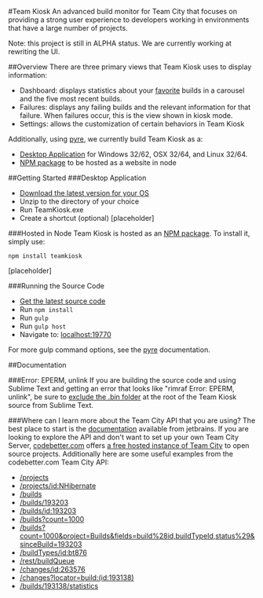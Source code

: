 #Team Kiosk
An advanced build monitor for Team City that focuses on providing a strong user experience to developers working in environments that have a large number of projects.

Note: this project is still in ALPHA status.  We are currently working at rewriting the UI.

##Overview
There are three primary views that Team Kiosk uses to display information:
 - Dashboard: displays statistics about your [favorite](README.md#favorites) builds in a carousel and the five most recent builds.
 - Failures: displays any failing builds and the relevant information for that failure. When failures occur, this is the view shown in kiosk mode.
 - Settings: allows the customization of certain behaviors in Team Kiosk

Additionally, using [pyre](https://github.com/BillowLabs/pyre), we currently build Team Kiosk as a:
 - [Desktop Application](https://github.com/run00/TeamKiosk-Releases/releases) for Windows 32/62, OSX 32/64, and Linux 32/64.
 - [NPM package](https://www.npmjs.com/package/teamkiosk) to be hosted as a website in node


##Getting Started
###Desktop Application
 - [Download the latest version for your OS](https://github.com/run00/TeamKiosk-Releases/releases/latest)
 - Unzip to the directory of your choice
 - Run TeamKiosk.exe
 - Create a shortcut (optional)
[placeholder]

###Hosted in Node
Team Kiosk is hosted as an [NPM package](https://www.npmjs.com/package/teamkiosk).  To install it, simply use:
```
npm install teamkiosk
```
[placeholder]

###Running the Source Code
- [Get the latest source code](https://github.com/BillowLabs/teamkiosk)
- Run `npm install`
- Run `gulp`
- Run `gulp host`
- Navigate to: [localhost:19770](http://localhost:19770/)

For more gulp command options, see the [pyre](https://github.com/BillowLabs/pyre) documentation.


##Documentation

###Error: EPERM, unlink
If you are building the source code and using Sublime Text and getting an error that looks like "rimraf Error: EPERM, unlink", be sure to [exclude the .bin folder](https://www.sublimetext.com/docs/2/projects.html)  at the root of the Team Kiosk source from Sublime Text.

###Where can I learn more about the Team City API that you are using?
The best place to start is the [documentation](https://confluence.jetbrains.com/display/TCD8/REST+API) available from jetbrains.  If you are looking to explore the API and don't want to set up your own Team City Server, [codebetter.com](http://codebetter.com/) offers [a free hosted instance of Team City](http://teamcity.codebetter.com/) to open source projects. Additionally here are some useful examples from the codebetter.com Team City API:

- [/projects](http://teamcity.codebetter.com/guestAuth/app/rest/projects)
- [/projects/id:NHibernate](http://teamcity.codebetter.com/guestAuth/app/rest/projects/id:NHibernate)
- [/builds](http://teamcity.codebetter.com/guestAuth/app/rest/builds)
- [/builds/193203](http://teamcity.codebetter.com/guestAuth/app/rest/builds/304925)
- [/builds/id:193203](http://teamcity.codebetter.com/guestAuth/app/rest/builds/id:192409)
- [/builds?count=1000](http://teamcity.codebetter.com/guestAuth/app/rest/builds?count=1000)
- [/builds?count=1000&project=Builds&fields=build%28id,buildTypeId,status%29&sinceBuild=193203](http://teamcity.codebetter.com/guestAuth/app/rest/builds?count=1000&project=Builds&fields=build%28id,buildTypeId,status%29&sinceBuild=193203)
- [/buildTypes/id:bt876](http://teamcity.codebetter.com/guestAuth/app/rest/buildTypes/id:bt876)
- [/rest/buildQueue](http://teamcity.codebetter.com/guestAuth/app/rest/buildQueue)
- [/changes/id:263576](http://teamcity.codebetter.com/guestAuth/app/rest/changes/id:263576)
- [/changes?locator=build:(id:193138)](http://teamcity.codebetter.com/guestAuth/app/rest/changes?locator=build:(id:193138))
- [/builds/193138/statistics](http://teamcity.codebetter.com/guestAuth/app/rest/builds/193138/statistics)



